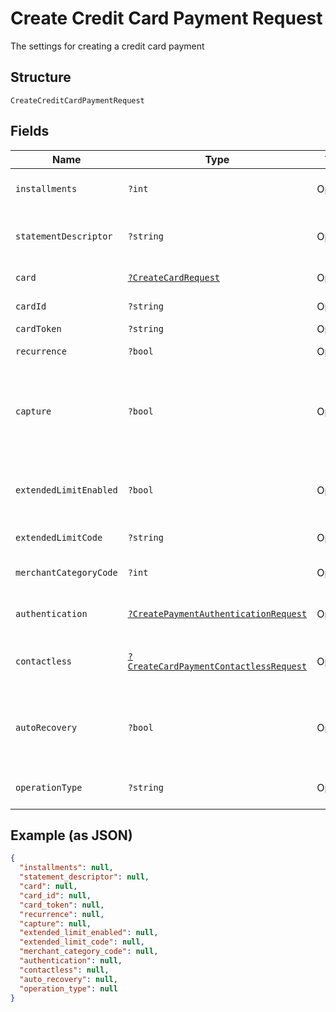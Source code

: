 
# Create Credit Card Payment Request

The settings for creating a credit card payment

## Structure

`CreateCreditCardPaymentRequest`

## Fields

| Name | Type | Tags | Description | Getter | Setter |
|  --- | --- | --- | --- | --- | --- |
| `installments` | `?int` | Optional | Number of installments<br>**Default**: `1` | getInstallments(): ?int | setInstallments(?int installments): void |
| `statementDescriptor` | `?string` | Optional | The text that will be shown on the credit card's statement | getStatementDescriptor(): ?string | setStatementDescriptor(?string statementDescriptor): void |
| `card` | [`?CreateCardRequest`](/doc/models/create-card-request.md) | Optional | Credit card data | getCard(): ?CreateCardRequest | setCard(?CreateCardRequest card): void |
| `cardId` | `?string` | Optional | The credit card id | getCardId(): ?string | setCardId(?string cardId): void |
| `cardToken` | `?string` | Optional | - | getCardToken(): ?string | setCardToken(?string cardToken): void |
| `recurrence` | `?bool` | Optional | Indicates a recurrence | getRecurrence(): ?bool | setRecurrence(?bool recurrence): void |
| `capture` | `?bool` | Optional | Indicates if the operation should be only authorization or auth and capture.<br>**Default**: `true` | getCapture(): ?bool | setCapture(?bool capture): void |
| `extendedLimitEnabled` | `?bool` | Optional | Indicates whether the extended label (private label) is enabled | getExtendedLimitEnabled(): ?bool | setExtendedLimitEnabled(?bool extendedLimitEnabled): void |
| `extendedLimitCode` | `?string` | Optional | Extended Limit Code | getExtendedLimitCode(): ?string | setExtendedLimitCode(?string extendedLimitCode): void |
| `merchantCategoryCode` | `?int` | Optional | Customer business segment code | getMerchantCategoryCode(): ?int | setMerchantCategoryCode(?int merchantCategoryCode): void |
| `authentication` | [`?CreatePaymentAuthenticationRequest`](/doc/models/create-payment-authentication-request.md) | Optional | The payment authentication request | getAuthentication(): ?CreatePaymentAuthenticationRequest | setAuthentication(?CreatePaymentAuthenticationRequest authentication): void |
| `contactless` | [`?CreateCardPaymentContactlessRequest`](/doc/models/create-card-payment-contactless-request.md) | Optional | The Credit card payment contactless request | getContactless(): ?CreateCardPaymentContactlessRequest | setContactless(?CreateCardPaymentContactlessRequest contactless): void |
| `autoRecovery` | `?bool` | Optional | Indicates whether a particular payment will enter the offline retry flow | getAutoRecovery(): ?bool | setAutoRecovery(?bool autoRecovery): void |
| `operationType` | `?string` | Optional | AuthOnly, AuthAndCapture, PreAuth | getOperationType(): ?string | setOperationType(?string operationType): void |

## Example (as JSON)

```json
{
  "installments": null,
  "statement_descriptor": null,
  "card": null,
  "card_id": null,
  "card_token": null,
  "recurrence": null,
  "capture": null,
  "extended_limit_enabled": null,
  "extended_limit_code": null,
  "merchant_category_code": null,
  "authentication": null,
  "contactless": null,
  "auto_recovery": null,
  "operation_type": null
}
```

